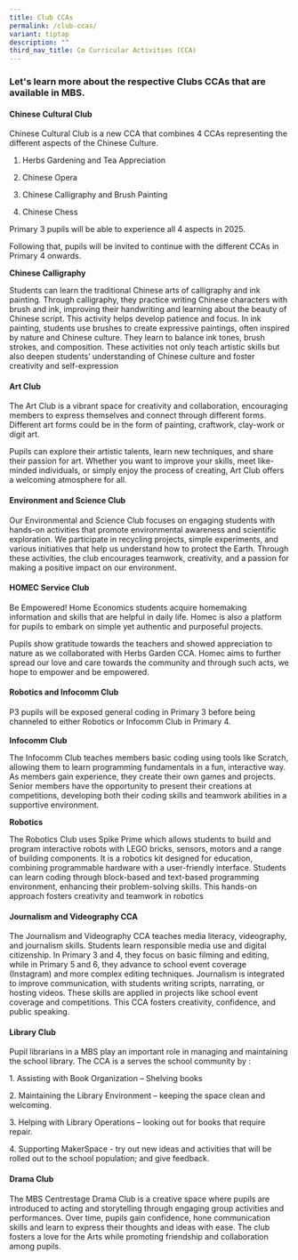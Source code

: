 ```yaml
---
title: Club CCAs
permalink: /club-ccas/
variant: tiptap
description: ""
third_nav_title: Co Curricular Activities (CCA)
---
```

<h3>Let's learn more about the respective Clubs CCAs that are available in MBS.</h3>
<p></p>
<h4>Chinese Cultural Club</h4>
<p>Chinese Cultural Club is a new CCA that combines 4 CCAs representing the
different aspects of the Chinese Culture.</p>
<ol data-tight="true" class="tight">
<li>
<p>Herbs Gardening and Tea Appreciation</p>
</li>
<li>
<p>Chinese Opera</p>
</li>
<li>
<p>Chinese Calligraphy and Brush Painting</p>
</li>
<li>
<p>Chinese Chess</p>
</li>
</ol>
<p>Primary 3 pupils will be able to experience all 4 aspects in 2025.</p>
<p>Following that, pupils will be invited to continue with the different
CCAs in Primary 4 onwards.</p>
<p></p>
<p><strong>Chinese Calligraphy</strong>
</p>
<p>Students can learn the traditional Chinese arts of calligraphy and ink
painting. Through calligraphy, they practice writing Chinese characters
with brush and ink, improving their handwriting and learning about the
beauty of Chinese script. This activity helps develop patience and focus.
In ink painting, students use brushes to create expressive paintings, often
inspired by nature and Chinese culture. They learn to balance ink tones,
brush strokes, and composition. These activities not only teach artistic
skills but also deepen students’ understanding of Chinese culture and foster
creativity and self-expression</p>
<h4>Art Club</h4>
<p>The Art Club is a vibrant space for creativity and collaboration, encouraging
members to express themselves and connect through different forms. Different
art forms could be in the form of painting, craftwork, clay-work or digit
art.</p>
<p>Pupils can explore their artistic talents, learn new techniques, and share
their passion for art. Whether you want to improve your skills, meet like-minded
individuals, or simply enjoy the process of creating, Art Club offers a
welcoming atmosphere for all.</p>
<h4>Environment and Science Club</h4>
<p>Our Environmental and Science Club focuses on engaging students with hands-on
activities that promote environmental awareness and scientific exploration.
We participate in recycling projects, simple experiments, and various initiatives
that help us understand how to protect the Earth. Through these activities,
the club encourages teamwork, creativity, and a passion for making a positive
impact on our environment.</p>
<p></p>
<h4>HOMEC Service Club</h4>
<p>Be Empowered! Home Economics students acquire homemaking information and
skills that are helpful in daily life. Homec is also a platform for pupils
to embark on simple yet authentic and purposeful projects.</p>
<p>Pupils show gratitude towards the teachers and showed appreciation to
nature as we collaborated with Herbs Garden CCA. Homec aims to further
spread our love and care towards the community and through such acts, we
hope to empower and be empowered.</p>
<p></p>
<h4>Robotics and Infocomm Club</h4>
<p>P3 pupils will be exposed general coding in Primary 3 before being channeled
to either Robotics or Infocomm Club in Primary 4.
<br>
<br><strong>Infocomm Club</strong>
</p>
<p>The Infocomm Club teaches members basic coding using tools like Scratch,
allowing them to learn programming fundamentals in a fun, interactive way.
As members gain experience, they create their own games and projects. Senior
members have the opportunity to present their creations at competitions,
developing both their coding skills and teamwork abilities in a supportive
environment.</p>
<p></p>
<p><strong>Robotics</strong>
</p>
<p>The Robotics Club uses Spike Prime which allows students to build and
program interactive robots with LEGO bricks, sensors, motors and a range
of building components. It is a robotics kit designed for education, combining
programmable hardware with a user-friendly interface. Students can learn
coding through block-based and text-based programming environment, enhancing
their problem-solving skills. This hands-on approach fosters creativity
and teamwork in robotics</p>
<h4>Journalism and Videography CCA</h4>
<p>The Journalism and Videography CCA teaches media literacy, videography,
and journalism skills. Students learn responsible media use and digital
citizenship. In Primary 3 and 4, they focus on basic filming and editing,
while in Primary 5 and 6, they advance to school event coverage (Instagram)
and more complex editing techniques. Journalism is integrated to improve
communication, with students writing scripts, narrating, or hosting videos.
These skills are applied in projects like school event coverage and competitions.
This CCA fosters creativity, confidence, and public speaking.</p>
<p></p>
<h4></h4>
<p></p>
<h4>Library Club</h4>
<p>Pupil librarians in a MBS play an important role in managing and maintaining
the school library. The CCA is a serves the school community by :</p>
<p>1. Assisting with Book Organization – Shelving books</p>
<p>2. Maintaining the Library Environment – keeping the space clean and welcoming.</p>
<p>3. Helping with Library Operations – looking out for books that require
repair.</p>
<p>4. Supporting MakerSpace - try out new ideas and activities that will
be rolled out to the school population; and give feedback.</p>
<p></p>
<h4>Drama Club</h4>
<p>The MBS Centrestage Drama Club is a creative space where pupils are introduced
to acting and storytelling through engaging group activities and performances.
Over time, pupils gain confidence, hone communication skills and learn
to express their thoughts and ideas with ease. The club fosters a love
for the Arts while promoting friendship and collaboration among pupils.</p>
<h4></h4>
<h4></h4>
<p></p>